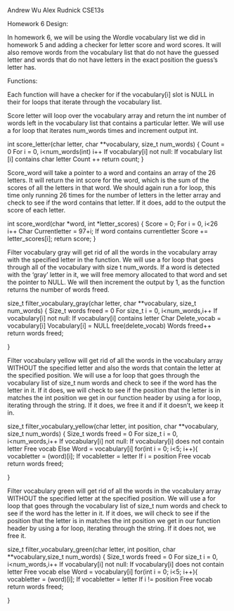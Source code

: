 Andrew Wu
Alex Rudnick
CSE13s

Homework 6 Design:

In homework 6, we will be using the Wordle vocabulary list we did in homework 5 and adding a checker for letter score and word scores. It will also remove words from the vocabulary list that do not have the guessed letter and words that do not have letters in the exact position the guess’s letter has. 

Functions:

Each function will have a checker for if the vocabulary[i] slot is NULL in their for loops that iterate through the vocabulary list. 

Score letter will loop over the vocabulary array and return the int number of words left in the vocabulary list that contains a particular letter. We will use a for loop that iterates num_words times and increment output int. 

int score_letter(char letter, char **vocabulary, size_t num_words) {
	Count = 0
	For i = 0, i<num_words(int) i++
		If vocabulary[i] not null:
		If vocabulary list [i] contains char letter
			Count ++
  return count;
}

Score_word will take a pointer to a word and contains an array of the 26 letters. It will return the int score for the word, which is the sum of the scores of all the letters in that word. We should again run a for loop, this time only running 26 times for the number of letters in the letter array and check to see if the word contains that letter. If it does, add to the output the score of each letter.  

int score_word(char *word, int *letter_scores) {
	Score = 0;
	For i = 0, i<26 i++
		Char Currentletter = 97+i;
		If word contains currentletter
			Score += letter_scores[i];
  return score;
}

Filter vocabulary gray will get rid of all the words in the vocabulary array with the specified letter in the function. We will use a for loop that goes through all of the vocabulary with size t num_words. If a word is detected with the ‘gray’ letter in it, we will free memory allocated to that word and set the pointer to NULL. We will then increment the output by 1, as the function returns the number of words freed. 

size_t filter_vocabulary_gray(char letter, char **vocabulary, size_t num_words) {
	Size_t words freed = 0
	For size_t i = 0, i<num_words,i++
If vocabulary[i] not null:
		If vocabulary[i] contains letter
			Char Delete_vocab = vocabulary[i]
			Vocabulary[i] = NULL
			free(delete_vocab)
			Words freed++
  return words freed;

}

Filter vocabulary yellow will get rid of all the words in the vocabulary array WITHOUT the specified letter and also the words that contain the letter at the specified position. We will use a for loop that goes through the vocabulary list of size_t num words and check to see if the word has the letter in it. If it does, we will check to see if the position that the letter is in matches the int position we get in our function header by using a for loop, iterating through the string. If it does, we free it and if it doesn’t, we keep it in. 

size_t filter_vocabulary_yellow(char letter, int position, char **vocabulary, size_t num_words) {
	Size_t words freed = 0
	For size_t i = 0, i<num_words,i++
		If vocabulary[i] not null:
		If vocabulary[i] does not contain letter
			Free vocab
		Else 
			Word = vocabulary[i]
			for(int i = 0; i<5; i++){
                			vocabletter = (word)[i];
				If vocabletter = letter
					If i = position
						Free vocab	
  return words freed;

}

Filter vocabulary green will get rid of all the words in the vocabulary array WITHOUT the specified letter at the specified position. We will use a for loop that goes through the vocabulary list of size_t num words and check to see if the word has the letter in it. If it does, we will check to see if the position that the letter is in matches the int position we get in our function header by using a for loop, iterating through the string. If it does not, we free it.

size_t filter_vocabulary_green(char letter, int position, char **vocabulary,size_t num_words) {
Size_t words freed = 0
	For size_t i = 0, i<num_words,i++
		If vocabulary[i] not null:
		If vocabulary[i] does not contain letter
			Free vocab
		else 
			Word = vocabulary[i]
			for(int i = 0; i<5; i++){
                			vocabletter = (word)[i];
				If vocabletter = letter
					If i != position
						Free vocab	
  return words freed;

}



